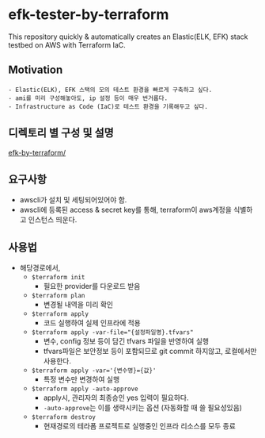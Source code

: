 # efk-tester-by-terraform
 This repository quickly & automatically creates an Elastic(ELK, EFK) stack testbed on AWS with Terraform IaC.

## Motivation
    - Elastic(ELK), EFK 스택의 모의 테스트 환경을 빠르게 구축하고 싶다.
    - ami를 미리 구성해놓아도, ip 설정 등이 매우 번거롭다.
    - Infrastructure as Code (IaC)로 테스트 환경을 기록해두고 싶다.

## 디렉토리 별 구성 및 설명
[efk-by-terraform/](https://github.com/YunanJeong/efk-tester-by-terraform/tree/main/efk-by-terraform)

## 요구사항
- awscli가 설치 및 세팅되어있어야 함.
- awscli에 등록된 access & secret key를 통해, terraform이 aws계정을 식별하고 인스턴스 띄운다.

## 사용법
- 해당경로에서,
    - `$terraform init`
        - 필요한 provider를 다운로드 받음
    - `$terraform plan`
        - 변경될 내역을 미리 확인
    - `$terraform apply`
        - 코드 실행하여 실제 인프라에 적용
    - `$terraform apply -var-file="{설정파일명}.tfvars"`
        - 변수, config 정보 등이 담긴 tfvars 파일을 반영하여 실행
        - tfvars파일은 보안정보 등이 포함되므로 git commit 하지않고, 로컬에서만 사용한다.
    - `$terraform apply -var='{변수명}={값}'`
        - 특정 변수만 변경하여 실행
    - `$terraform apply -auto-approve`
        - apply시, 관리자의 최종승인 yes 입력이 필요하다.
        - `-auto-approve`는 이를 생략시키는 옵션 (자동화할 때 쓸 필요성있음)
    - `$terraform destroy`
        - 현재경로의 테라폼 프로젝트로 실행중인 인프라 리소스를 모두 종료
